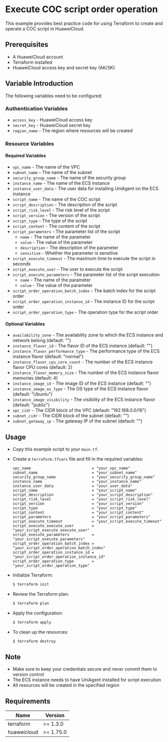 # Execute COC script order operation

This example provides best practice code for using Terraform to create and operate a COC script in HuaweiCloud.

## Prerequisites

* A HuaweiCloud account
* Terraform installed
* HuaweiCloud access key and secret key (AK/SK)

## Variable Introduction

The following variables need to be configured:

### Authentication Variables

* `access_key` - HuaweiCloud access key
* `secret_key` - HuaweiCloud secret key
* `region_name` - The region where resources will be created

### Resource Variables

#### Required Variables

* `vpc_name` - The name of the VPC
* `subnet_name` - The name of the subnet
* `security_group_name` - The name of the security group
* `instance_name` - The name of the ECS instance
* `instance_user_data` - The user data for installing UniAgent on the ECS instance
* `script_name` - The name of the COC script
* `script_description` - The description of the script
* `script_risk_level` - The risk level of the script
* `script_version` - The version of the script
* `script_type` - The type of the script
* `script_content` - The content of the script
* `script_parameters` - The parameter list of the script
  - `name` - The name of the parameter
  - `value` - The value of the parameter
  - `description` - The description of the parameter
  - `sensitive` - Whether the parameter is sensitive
* `script_execute_timeout` - The maximum time to execute the script in seconds
* `script_execute_user` - The user to execute the script
* `script_execute_parameters` - The parameter list of the script execution
  - `name` - The name of the parameter
  - `value` - The value of the parameter
* `script_order_operation_batch_index` - The batch index for the script order
* `script_order_operation_instance_id` - The instance ID for the script order
* `script_order_operation_type` - The operation type for the script order

#### Optional Variables

* `availability_zone` - The availability zone to which the ECS instance and network belong (default: "")
* `instance_flavor_id` - The flavor ID of the ECS instance (default: "")
* `instance_flavor_performance_type` - The performance type of the ECS instance flavor (default: "normal")
* `instance_flavor_cpu_core_count` - The number of the ECS instance flavor CPU cores (default: 2)
* `instance_flavor_memory_size` - The number of the ECS instance flavor memories (default: 4)
* `instance_image_id` - The image ID of the ECS instance (default: "")
* `instance_image_os_type` - The OS type of the ECS instance flavor (default: "Ubuntu")
* `instance_image_visibility` - The visibility of the ECS instance flavor (default: "public")
* `vpc_cidr` - The CIDR block of the VPC (default: "192.168.0.0/16")
* `subnet_cidr` - The CIDR block of the subnet (default: "")
* `subnet_gateway_ip` - The gateway IP of the subnet (default: "")

## Usage

* Copy this example script to your `main.tf`.

* Create a `terraform.tfvars` file and fill in the required variables:

  ```hcl
  vpc_name                           = "your_vpc_name"
  subnet_name                        = "your_subnet_name"
  security_group_name                = "your_security_group_name"
  instance_name                      = "your_instance_name"
  instance_user_data                 = "your_user_data"
  script_name                        = "your_script_name"
  script_description                 = "your_script_description"
  script_risk_level                  = "your_script_risk_level"
  script_version                     = "your_script_version"
  script_type                        = "your_script_type"
  script_content                     = "your_script_content"
  script_parameters                  = "your_script_parameters"
  script_execute_timeout             = "your_script_execute_timeout"
  script_execute_execute_user        = "your_script_execute_execute_user"
  script_execute_parameters          = "your_script_execute_parameters"
  script_order_operation_batch_index = "your_script_order_operation_batch_index"
  script_order_operation_instance_id = "your_script_order_operation_instance_id"
  script_order_operation_type        = "your_script_order_operation_type"
  ```

* Initialize Terraform:

  ```bash
  $ terraform init
  ```

* Review the Terraform plan:

  ```bash
  $ terraform plan
  ```

* Apply the configuration:

  ```bash
  $ terraform apply
  ```

* To clean up the resources:

  ```bash
  $ terraform destroy
  ```

## Note

* Make sure to keep your credentials secure and never commit them to version control
* The ECS instance needs to have UniAgent installed for script execution
* All resources will be created in the specified region

## Requirements

| Name | Version |
|------|---------|
| terraform | >= 1.3.0 |
| huaweicloud | >= 1.75.0 |
